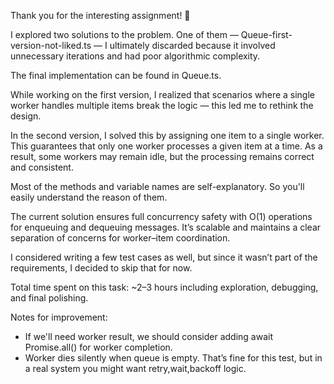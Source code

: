 Thank you for the interesting assignment! 🙂

I explored two solutions to the problem. One of them — Queue-first-version-not-liked.ts — I ultimately discarded because
it involved unnecessary iterations and had poor algorithmic complexity.

The final implementation can be found in Queue.ts.

While working on the first version, I realized that scenarios where a single worker handles multiple items break the
logic — this led me to rethink the design.

In the second version, I solved this by assigning one item to a single worker. This guarantees that only one worker
processes a given item at a time. As a result, some workers may remain idle, but the processing remains correct and
consistent.

Most of the methods and variable names are self-explanatory. So you'll easily understand the reason of them.

The current solution ensures full concurrency safety with O(1) operations for enqueuing and dequeuing messages. It’s
scalable and maintains a clear separation of concerns for worker–item coordination.

I considered writing a few test cases as well, but since it wasn’t part of the requirements, I decided to skip that for
now.

Total time spent on this task: ~2–3 hours including exploration, debugging, and final polishing.

Notes for improvement:

- If we'll need worker result, we should consider adding await Promise.all() for worker completion.
- Worker dies silently when queue is empty. That’s fine for this test, but in a real system you might want
  retry,wait,backoff logic.
